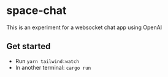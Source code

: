# space-chat
This is an experiment for a websocket chat app using OpenAI

## Get started
- Run `yarn tailwind:watch`
- In another terminal: `cargo run`
